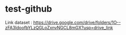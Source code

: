 # test-github

Link dataset : https://drive.google.com/drive/folders/1O--zFA3IdoofbYLzQGLoZxnvNGCL8mGX?usp=drive_link
